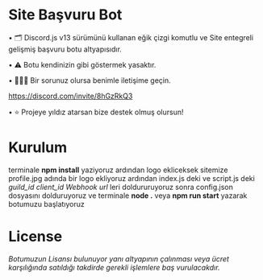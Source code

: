 # Site Başvuru Bot
• 🗂️ Discord.js v13 sürümünü kullanan eğik çizgi komutlu ve Site entegreli gelişmiş başvuru botu altyapısıdır.

• ⚠️ Botu kendinizin gibi göstermek yasaktır.

• 🙋🏻‍♂️ Bir sorunuz olursa benimle
iletişime geçin.

https://discord.com/invite/8hGzRkQ3

• ⭐ Projeye yıldız atarsan bize destek olmuş olursun!

# Kurulum

terminale **npm install** yaziyoruz ardından logo ekliceksek sitemize profile.jpg adında bir logo ekliyoruz
ardından index.js deki ve script.js deki *guild_id* *client_id* *Webhook url* leri doldururuyoruz sonra config.json dosyasını dolduruyoruz ve terminale **node .** veya **npm run start** yazarak botumuzu başlatıyoruz

# License

*Botumuzun Lisansı bulunuyor yanı altyapının çalınması veya ücret karşılığında satıldığı takdirde gerekli işlemlere baş vurulacakdır.*
